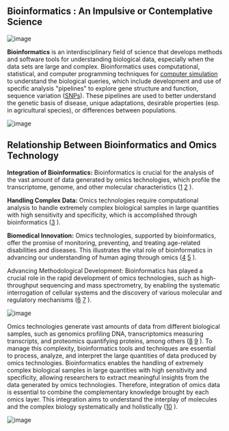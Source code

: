 ##              Bioinformatics : An Impulsive or Contemplative Science

![image](https://github.com/bioinfokushwaha/Livestock_Genomics/assets/37391644/34fa4066-6c30-422a-b05d-e77f68bd9399)

**Bioinformatics** is an interdisciplinary field of science that develops methods and software tools for understanding biological data, especially when the data sets are large and complex. Bioinformatics uses computational, statistical, and computer programming techniques for [computer simulation](https://en.wikipedia.org/wiki/In_silico) to understand the biological queries, which include development and use of specific analysis "pipelines" to explore gene structure and function, sequence variation ([SNPs](https://en.wikipedia.org/wiki/Single-nucleotide_polymorphism)). These pipelines are used to better understand the genetic basis of disease, unique adaptations, desirable properties (esp. in agricultural species), or differences between populations. 

![image](https://github.com/bioinfokushwaha/Livestock_Genomics/assets/37391644/5d2cba2e-be82-436c-8e6c-43cf7e0e8581)



## Relationship Between Bioinformatics and Omics Technology
**Integration of Bioinformatics:** Bioinformatics is crucial for the analysis of the vast amount of data generated by omics technologies, which profile the transcriptome, genome, and other molecular characteristics ([1](https://link.springer.com/protocol/10.1007/978-1-61779-027-0_1) [2](https://www.nature.com/articles/s41580-023-00615-w) ).

**Handling Complex Data:** Omics technologies require computational analysis to handle extremely complex biological samples in large quantities with high sensitivity and specificity, which is accomplished through bioinformatics ([3](https://link.springer.com/protocol/10.1007/978-1-61779-027-0_1) ).

**Biomedical Innovation:** Omics technologies, supported by bioinformatics, offer the promise of monitoring, preventing, and treating age-related disabilities and diseases. This illustrates the vital role of bioinformatics in advancing our understanding of human aging through omics ([4](https://www.ncbi.nlm.nih.gov/pmc/articles/PMC8225294) [5](https://www.nature.com/articles/s41580-023-00615-w) ).

Advancing Methodological Development: Bioinformatics has played a crucial role in the rapid development of omics technologies, such as high-throughput sequencing and mass spectrometry, by enabling the systematic interrogation of cellular systems and the discovery of various molecular and regulatory mechanisms ([6](https://www.nature.com/articles/s41580-023-00615-w) [7](https://www.frontiersin.org/articles/10.3389/fmed.2022.911861) ).



![image](https://github.com/bioinfokushwaha/Livestock_Genomics/assets/37391644/b48ef8e2-77eb-44de-9b01-48cf33bc355d)


Omics technologies generate vast amounts of data from different biological samples, such as genomics profiling DNA, transcriptomics measuring transcripts, and proteomics quantifying proteins, among others ([8](https://www.nature.com/articles/s41597-019-0258-4) [9](https://link.springer.com/protocol/10.1007/978-1-61779-027-0_1) ). To manage this complexity, bioinformatics tools and techniques are essential to process, analyze, and interpret the large quantities of data produced by omics technologies. Bioinformatics enables the handling of extremely complex biological samples in large quantities with high sensitivity and specificity, allowing researchers to extract meaningful insights from the data generated by omics technologies. Therefore, integration of omics data is essential to combine the complementary knowledge brought by each omics layer. This integration aims to understand the interplay of molecules and the complex biology systematically and holistically ([10](https://www.ncbi.nlm.nih.gov/pmc/articles/PMC7003173) ).


![image](https://github.com/bioinfokushwaha/Livestock_Genomics/assets/37391644/63d467a6-657c-490a-b57d-a85f4fe67f8f)


